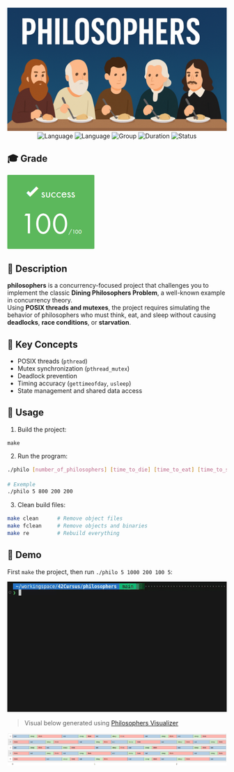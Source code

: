 <div align="center">

![Banner](assets/banner.png)  
![Language](https://img.shields.io/badge/-00599C?logo=c&logoColor=white)
![Language](https://img.shields.io/badge/Multithreading-000000?logo=outline&logoColor=white)
![Group](https://img.shields.io/badge/Group-Alone-gainsboro)
![Duration](https://img.shields.io/badge/Estimated%20Hours-70h-A65B23)
![Status](https://img.shields.io/badge/Status-Completed-brightgreen)

</div>

## 🎓 Grade
![Grade](assets/grade.png)

## 📘 Description

**philosophers** is a concurrency-focused project that challenges you to implement the classic **Dining Philosophers Problem**, a well-known example in concurrency theory.  
Using **POSIX threads and mutexes**, the project requires simulating the behavior of philosophers who must think, eat, and sleep without causing **deadlocks**, **race conditions**, or **starvation**.

## 🧠 Key Concepts

- POSIX threads (`pthread`)
- Mutex synchronization (`pthread_mutex`)
- Deadlock prevention
- Timing accuracy (`gettimeofday`, `usleep`)
- State management and shared data access

## 🚀 Usage

1. Build the project:
```
make
```

2. Run the program:
```bash
./philo [number_of_philosophers] [time_to_die] [time_to_eat] [time_to_sleep]

# Exemple
./philo 5 800 200 200
```

3. Clean build files:
```bash
make clean      # Remove object files  
make fclean     # Remove objects and binaries  
make re         # Rebuild everything
```

## 🎥 Demo

First `make` the project, then run `./philo 5 1000 200 100 5`:  

![Demo](assets/demo.gif)

> Visual below generated using [Philosophers Visualizer](https://nafuka11.github.io/philosophers-visualizer/)

![Demo-visualizer](assets/demo-visualizer.png)
